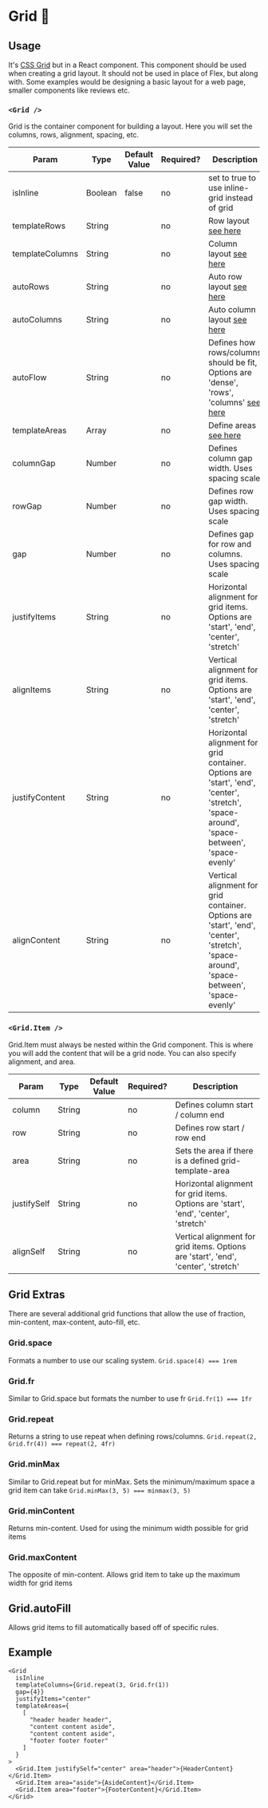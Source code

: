 # Grid 🍱

## Usage

It's [CSS Grid](https://developer.mozilla.org/en-US/docs/Web/CSS/CSS_Grid_Layout) but in a React component. This component should be used when creating a grid layout. It should not be used in place of Flex, but along with. Some examples would be designing a basic layout for a web page, smaller components like reviews etc.

### `<Grid />`

Grid is the container component for building a layout. Here you will set the columns, rows, alignment, spacing, etc.

| Param           | Type    | Default Value | Required? | Description                                                                                                                                                |
| --------------- | ------- | ------------- | --------- | ---------------------------------------------------------------------------------------------------------------------------------------------------------- |
| isInline        | Boolean | false         | no        | set to true to use inline-grid instead of grid                                                                                                             |
| templateRows    | String  |               | no        | Row layout [see here](https://developer.mozilla.org/en-US/docs/Web/CSS/grid-template-rows)                                                                 |
| templateColumns | String  |               | no        | Column layout [see here](https://developer.mozilla.org/en-US/docs/Web/CSS/grid-template-columns)                                                           |
| autoRows        | String  |               | no        | Auto row layout [see here](https://developer.mozilla.org/en-US/docs/Web/CSS/grid-auto-rows)                                                                |
| autoColumns     | String  |               | no        | Auto column layout [see here](https://developer.mozilla.org/en-US/docs/Web/CSS/grid-auto-columns)                                                          |
| autoFlow        | String  |               | no        | Defines how rows/columns should be fit, Options are 'dense', 'rows', 'columns' [see here](https://developer.mozilla.org/en-US/docs/Web/CSS/grid-auto-flow) |
| templateAreas   | Array   |               | no        | Define areas [see here](https://developer.mozilla.org/en-US/docs/Web/CSS/grid-template-areas)                                                              |
| columnGap       | Number  |               | no        | Defines column gap width. Uses spacing scale                                                                                                               |
| rowGap          | Number  |               | no        | Defines row gap width. Uses spacing scale                                                                                                                  |
| gap             | Number  |               | no        | Defines gap for row and columns. Uses spacing scale                                                                                                        |
| justifyItems    | String  |               | no        | Horizontal alignment for grid items. Options are 'start', 'end', 'center', 'stretch'                                                                       |
| alignItems      | String  |               | no        | Vertical alignment for grid items. Options are 'start', 'end', 'center', 'stretch'                                                                         |
| justifyContent  | String  |               | no        | Horizontal alignment for grid container. Options are 'start', 'end', 'center', 'stretch', 'space-around', 'space-between', 'space-evenly'                  |
| alignContent    | String  |               | no        | Vertical alignment for grid container. Options are 'start', 'end', 'center', 'stretch', 'space-around', 'space-between', 'space-evenly'                    |

### `<Grid.Item />`

Grid.Item must always be nested within the Grid component. This is where you will add the content that will be a grid node. You can also specify alignment, and area.

| Param       | Type   | Default Value | Required? | Description                                                                          |
| ----------- | ------ | ------------- | --------- | ------------------------------------------------------------------------------------ |
| column      | String |               | no        | Defines column start / column end                                                    |
| row         | String |               | no        | Defines row start / row end                                                          |
| area        | String |               | no        | Sets the area if there is a defined grid-template-area                               |
| justifySelf | String |               | no        | Horizontal alignment for grid items. Options are 'start', 'end', 'center', 'stretch' |
| alignSelf   | String |               | no        | Vertical alignment for grid items. Options are 'start', 'end', 'center', 'stretch'   |

## Grid Extras

There are several additional grid functions that allow the use of fraction, min-content, max-content, auto-fill, etc.

### Grid.space

Formats a number to use our scaling system.
`Grid.space(4) === 1rem`

### Grid.fr

Similar to Grid.space but formats the number to use fr
`Grid.fr(1) === 1fr`

### Grid.repeat

Returns a string to use repeat when defining rows/columns.
`Grid.repeat(2, Grid.fr(4)) === repeat(2, 4fr)`

### Grid.minMax

Similar to Grid.repeat but for minMax. Sets the minimum/maximum space a grid item can take
`Grid.minMax(3, 5) === minmax(3, 5)`

### Grid.minContent

Returns min-content. Used for using the minimum width possible for grid items

### Grid.maxContent

The opposite of min-content. Allows grid item to take up the maximum width for grid items

## Grid.autoFill

Allows grid items to fill automatically based off of specific rules.

## Example

```React
<Grid
  isInline
  templateColumns={Grid.repeat(3, Grid.fr(1))
  gap={4}}
  justifyItems="center"
  templateAreas={
    [
      "header header header",
      "content content aside",
      "content content aside",
      "footer footer footer"
    ]
  }
>
  <Grid.Item justifySelf="center" area="header">{HeaderContent}</Grid.Item>
  <Grid.Item area="aside">{AsideContent}</Grid.Item>
  <Grid.Item area="footer">{FooterContent}</Grid.Item>
</Grid>
```
